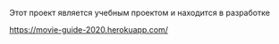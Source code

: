 Этот проект является  учебным проектом и находится в разработке

 https://movie-guide-2020.herokuapp.com/
